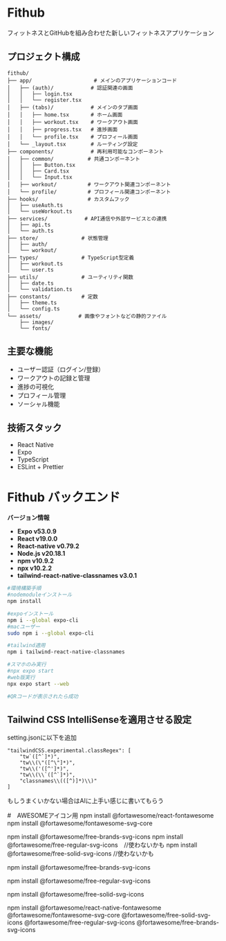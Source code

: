 # Fithub

フィットネスとGitHubを組み合わせた新しいフィットネスアプリケーション

## プロジェクト構成

```
fithub/
├── app/                    # メインのアプリケーションコード
│   ├── (auth)/            # 認証関連の画面
│   │   ├── login.tsx
│   │   └── register.tsx
│   ├── (tabs)/            # メインのタブ画面
│   │   ├── home.tsx       # ホーム画面
│   │   ├── workout.tsx    # ワークアウト画面
│   │   ├── progress.tsx   # 進捗画面
│   │   └── profile.tsx    # プロフィール画面
│   └── _layout.tsx        # ルーティング設定
├── components/            # 再利用可能なコンポーネント
│   ├── common/           # 共通コンポーネント
│   │   ├── Button.tsx
│   │   ├── Card.tsx
│   │   └── Input.tsx
│   ├── workout/          # ワークアウト関連コンポーネント
│   └── profile/          # プロフィール関連コンポーネント
├── hooks/                # カスタムフック
│   ├── useAuth.ts
│   └── useWorkout.ts
├── services/            # API通信や外部サービスとの連携
│   ├── api.ts
│   └── auth.ts
├── store/              # 状態管理
│   ├── auth/
│   └── workout/
├── types/              # TypeScript型定義
│   ├── workout.ts
│   └── user.ts
├── utils/              # ユーティリティ関数
│   ├── date.ts
│   └── validation.ts
├── constants/          # 定数
│   ├── theme.ts
│   └── config.ts
└── assets/            # 画像やフォントなどの静的ファイル
    ├── images/
    └── fonts/
```

## 主要な機能

- ユーザー認証（ログイン/登録）
- ワークアウトの記録と管理
- 進捗の可視化
- プロフィール管理
- ソーシャル機能

## 技術スタック

- React Native
- Expo
- TypeScript
- ESLint + Prettier

# Fithub バックエンド
**バージョン情報**

- **Expo v53.0.9**
- **React v19.0.0**
- **React-native v0.79.2**
- **Node.js v20.18.1**
- **npm v10.9.2**
- **npx v10.2.2**
- **tailwind-react-native-classnames v3.0.1**


```bash
#環境構築手順
#nodemoduleインストール
npm install 

#expoインストール
npm i --global expo-cli
#macユーザー
sudo npm i --global expo-cli

#tailwind適用
npm i tailwind-react-native-classnames

#スマホのみ実行
#npx expo start
#web版実行
npx expo start --web

#QRコードが表示されたら成功

```
## Tailwind CSS IntelliSenseを適用させる設定
setting.jsonに以下を追加

```
"tailwindCSS.experimental.classRegex": [
    "tw`([^`]*)",
    "tw\\(\"([^\"]*)",
    "tw\\('([^']*)",
    "tw\\(\\`([^`]*)",
    "classnames\\(([^)]*)\\)"
]
```
もしうまくいかない場合はAIに上手い感じに書いてもらう

#　AWESOMEアイコン用
npm install @fortawesome/react-fontawesome
npm install @fortawesome/fontawesome-svg-core

npm install @fortawesome/free-brands-svg-icons
npm install @fortawesome/free-regular-svg-icons　//使わないかも
npm install @fortawesome/free-solid-svg-icons    //使わないかも


npm install @fortawesome/free-brands-svg-icons

npm install @fortawesome/free-regular-svg-icons

npm install @fortawesome/free-solid-svg-icons

npm install @fortawesome/react-native-fontawesome @fortawesome/fontawesome-svg-core @fortawesome/free-solid-svg-icons @fortawesome/free-regular-svg-icons @fortawesome/free-brands-svg-icons

